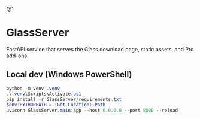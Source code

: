 @'
# GlassServer

FastAPI service that serves the Glass download page, static assets, and Pro add-ons.

## Local dev (Windows PowerShell)

```powershell
python -m venv .venv
.\.venv\Scripts\Activate.ps1
pip install -r GlassServer/requirements.txt
$env:PYTHONPATH = (Get-Location).Path
uvicorn GlassServer.main:app --host 0.0.0.0 --port 8000 --reload
